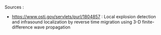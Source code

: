 Sources : 
- https://www.osti.gov/servlets/purl/1804857 : Local explosion detection and infrasound localization by reverse time migration using 3-D finite-difference wave propagation
